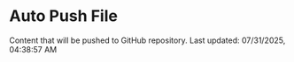 # Auto Push File

Content that will be pushed to GitHub repository.
Last updated: 07/31/2025, 04:38:57 AM